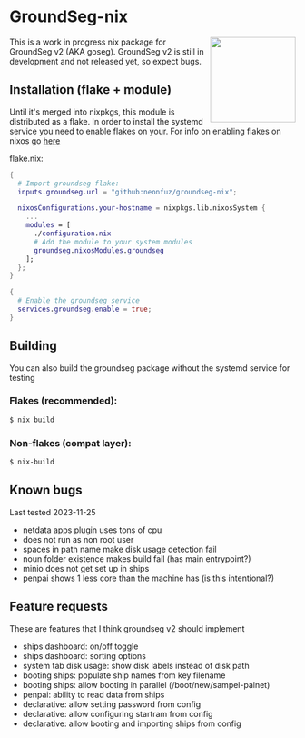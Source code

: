 # GroundSeg-nix

<img align="right" width="150" src="https://nyc3.digitaloceanspaces.com/neonfuz-ur/tabbyr-firwen/2023.9.15..19.20.05-groundseg-nix.png" />

This is a work in progress nix package for GroundSeg v2 (AKA goseg). GroundSeg
v2 is still in development and not released yet, so expect bugs.

## Installation (flake + module)

Until it's merged into nixpkgs, this module is distributed as a flake. In order
to install the systemd service you need to enable flakes on your. For info on
enabling flakes on nixos go
[here](https://nixos.wiki/wiki/Flakes#Enable_flakes_permanently_in_NixOS)

flake.nix:
```nix
{
  # Import groundseg flake:
  inputs.groundseg.url = "github:neonfuz/groundseg-nix";

  nixosConfigurations.your-hostname = nixpkgs.lib.nixosSystem {
    ...
    modules = [
      ./configuration.nix
      # Add the module to your system modules
      groundseg.nixosModules.groundseg
    ];
  };
}
```

```nix
{
  # Enable the groundseg service
  services.groundseg.enable = true;
}
```

## Building

You can also build the groundseg package without the systemd service for testing

### Flakes (recommended):

```bash
$ nix build
```

### Non-flakes (compat layer):

```bash
$ nix-build
```

## Known bugs

Last tested 2023-11-25

 - netdata apps plugin uses tons of cpu
 - does not run as non root user
 - spaces in path name make disk usage detection fail
 - noun folder existence makes build fail (has main entrypoint?)
 - minio does not get set up in ships
 - penpai shows 1 less core than the machine has (is this intentional?)

## Feature requests

These are features that I think groundseg v2 should implement

 - ships dashboard: on/off toggle
 - ships dashboard: sorting options
 - system tab disk usage: show disk labels instead of disk path
 - booting ships: populate ship names from key filename
 - booting ships: allow booting in parallel (/boot/new/sampel-palnet)
 - penpai: ability to read data from ships
 - declarative: allow setting password from config
 - declarative: allow configuring startram from config
 - declarative: allow booting and importing ships from config

